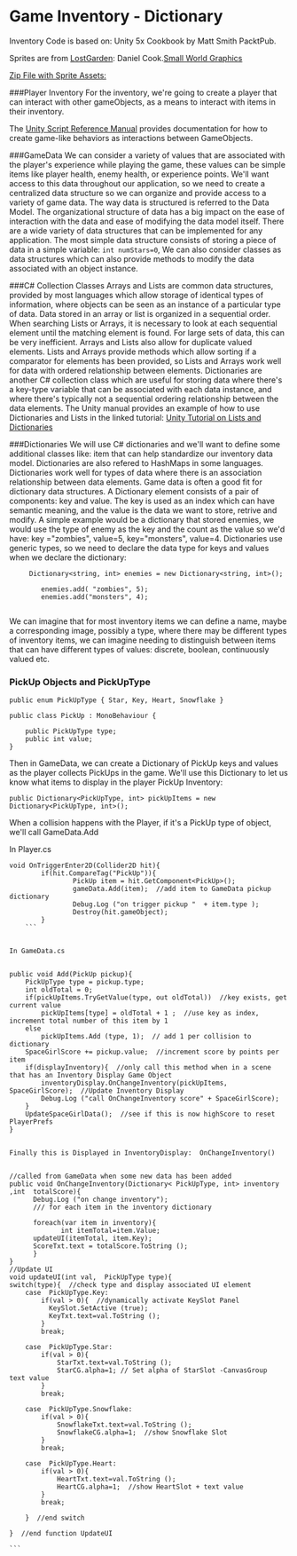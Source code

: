 # Game Inventory - Dictionary


Inventory Code is based on: Unity 5x Cookbook by Matt Smith PacktPub.  

Sprites are from [LostGarden](LostGarden.com): Daniel Cook.[Small World Graphics](http://www.lostgarden.com/search/label/free%20game%20graphics)

[Zip File with Sprite Assets:](https://utdallas.box.com/project3starterCode)

###Player Inventory
For the inventory, we're going to create a player that can interact with other gameObjects, as a means to interact with items in their inventory.  

The [Unity Script Reference Manual](http://docs.unity3d.com/ScriptReference/) provides documentation for how to create game-like behaviors as interactions between GameObjects.

###GameData
We can consider a variety of values that are associated with the player's experience while playing the game, these values can be simple items like player health, enemy health, or experience points.  We'll want access to this data throughout our application, so we need to create a centralized data structure so we can organize and provide access to a variety of game data.  The way data is structured is referred to the Data Model.  The organizational structure of data has a big impact on the ease of interaction with the data and ease of modifying the data model itself.  There are a wide variety of data structures that can be implemented for any application.  The most simple data structure consists of storing a piece of data in a simple variable: `int numStars=0`, We can also consider classes as data structures which can also provide methods to modify the data associated with an object instance. 

###C# Collection Classes
Arrays and Lists are common data structures, provided by most languages which allow storage of identical types of information, where objects can be seen as an instance of a particular type of data.  Data stored in an array or list is organized in a sequential order.  When searching Lists or Arrays, it is necessary to look at each sequential element until the matching element is found.  For large sets of data, this can be very inefficient.  Arrays and Lists also allow for duplicate valued elements.  Lists and Arrays provide methods which allow sorting if a comparator for elements has been provided, so Lists and Arrays work well for data with ordered relationship between elements. Dictionaries are another C# collection class which are useful for storing data where there's a key-type variable that can be associated with each data instance, and where there's typically not a sequential ordering relationship between the data elements. The Unity manual provides an example of how to use Dictionaries and Lists in the linked tutorial: [Unity Tutorial on Lists and Dictionaries](http://unity3d.com/learn/tutorials/modules/intermediate/scripting/lists-and-dictionaries)

###Dictionaries
We will use C# dictionaries and we'll want to define some additional classes like: item that can help standardize our inventory data model. Dictionaries are also refered to HashMaps in some languages.  Dictionaries work well for types of data where there is an association relationship between data elements. Game data is often a good fit for dictionary data structures. A Dictionary element consists of a pair of components:  key and value.  The key is used as an index which can have semantic meaning, and the value is the data we want to store, retrive and modify.  A simple example would be a dictionary that stored enemies, we would use the type of enemy as the key and the count as the value so we'd have: key ="zombies", value=5, key="monsters", value=4. Dictionaries use generic types, so we need to declare the data type for keys and values when we declare the dictionary: 

```
     Dictionary<string, int> enemies = new Dictionary<string, int>();
        
        enemies.add( "zombies", 5);
        enemies.add("monsters", 4);
        
```

We can imagine that for most inventory items we can define a name, maybe a corresponding image, possibly a type, where there may be different types of inventory items, we can imagine needing to distinguish between items that can have different types of values: discrete, boolean, continuously valued etc.  

### PickUp Objects and PickUpType
```
public enum PickUpType { Star, Key, Heart, Snowflake }

public class PickUp : MonoBehaviour {

	public PickUpType type;
	public int value;
}
```
Then in GameData, we can create a Dictionary of PickUp keys and values as the player collects PickUps in the game.  We'll use this Dictionary to let us know what items to display in the player PickUp Inventory:

```
public Dictionary<PickUpType, int> pickUpItems = new Dictionary<PickUpType, int>();

```

When a collision happens with the Player, if it's a PickUp type of object, we'll call GameData.Add
 
 
 In Player.cs
```
void OnTriggerEnter2D(Collider2D hit){
        if(hit.CompareTag("PickUp")){
                PickUp item = hit.GetComponent<PickUp>();
			    gameData.Add(item);  //add item to GameData pickup dictionary
                Debug.Log ("on trigger pickup "  + item.type );
                Destroy(hit.gameObject);
        }
    ```
    
    
In GameData.cs
    
```

	public void Add(PickUp pickup){
		PickUpType type = pickup.type;
		int oldTotal = 0;
		if(pickUpItems.TryGetValue(type, out oldTotal))  //key exists, get current value
			pickUpItems[type] = oldTotal + 1 ;  //use key as index, increment total number of this item by 1
		else
			pickUpItems.Add (type, 1);  // add 1 per collision to dictionary
		SpaceGirlScore += pickup.value;  //increment score by points per item
		if(displayInventory){  //only call this method when in a scene that has an Inventory Display Game Object
			inventoryDisplay.OnChangeInventory(pickUpItems, SpaceGirlScore);  //Update Inventory Display
			Debug.Log ("call OnChangeInventory score" + SpaceGirlScore);
		}
		UpdateSpaceGirlData();  //see if this is now highScore to reset PlayerPrefs
	}
```

Finally this is Displayed in InventoryDisplay:  OnChangeInventory()


```

	//called from GameData when some new data has been added
	public void OnChangeInventory(Dictionary< PickUpType, int> inventory ,int  totalScore){
	      Debug.Log ("on change inventory");
	      /// for each item in the inventory dictionary
          
	      foreach(var item in inventory){
	             int itemTotal=item.Value;
	      updateUI(itemTotal, item.Key); 
	      ScoreTxt.text = totalScore.ToString ();
	      }  
	}
	//Update UI 
	void updateUI(int val,  PickUpType type){
	switch(type){  //check type and display associated UI element
	    case  PickUpType.Key: 
	    	if(val > 0){  //dynamically activate KeySlot Panel
	    	  KeySlot.SetActive (true);
		      KeyTxt.text=val.ToString ();
	    	}
	    	break;
	    
		case  PickUpType.Star: 
			if(val > 0){
				StarTxt.text=val.ToString ();
				StarCG.alpha=1; // Set alpha of StarSlot -CanvasGroup  text value
			}
			break;
			
		case  PickUpType.Snowflake: 
			if(val > 0){
				SnowflakeTxt.text=val.ToString ();
				SnowflakeCG.alpha=1;  //show Snowflake Slot 
			}
			break;
			
		case  PickUpType.Heart: 
			if(val > 0){
				HeartTxt.text=val.ToString ();
				HeartCG.alpha=1;  //show HeartSlot + text value
			}
			break;
		
		}  //end switch
		
	}  //end function UpdateUI
	
	```
	